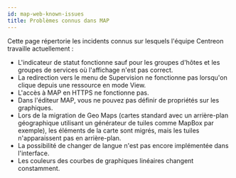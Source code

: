 ```yaml
---
id: map-web-known-issues
title: Problèmes connus dans MAP
---
```


Cette page répertorie les incidents connus sur lesquels l'équipe Centreon travaille actuellement :

- L'indicateur de statut fonctionne sauf pour les groupes d'hôtes et les groupes de services où l'affichage n'est pas correct.
- La redirection vers le menu de Supervision ne fonctionne pas lorsqu'on clique depuis une ressource en mode View.
- L'accès à MAP en HTTPS ne fonctionne pas.
- Dans l'éditeur MAP, vous ne pouvez pas définir de propriétés sur les graphiques.
- Lors de la migration de Geo Maps (cartes standard avec un arrière-plan géographique utilisant un générateur de tuiles comme MapBox par exemple), les éléments de la carte sont migrés, mais les tuiles n'apparaissent pas en arrière-plan.
- La possibilité de changer de langue n'est pas encore implémentée dans l'interface.
- Les couleurs des courbes de graphiques linéaires changent constamment.
